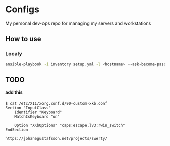 # Configs
My personal dev-ops repo for managing my servers and workstations

## How to use

### Localy
``` bash
ansible-playbook -i inventory setup.yml -l <hostname> --ask-become-pass
```

## TODO

#### add this
```
$ cat /etc/X11/xorg.conf.d/90-custom-xkb.conf 
Section "InputClass"
	Identifier "Keyboard"
	MatchIsKeyboard "on"

	Option "XKbOptions" "caps:escape,lv3:rwin_switch"
EndSection
```
`https://johanegustafsson.net/projects/swerty/`
